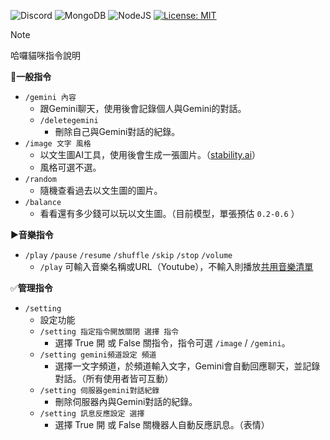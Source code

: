 ![Discord](https://img.shields.io/badge/Discord-%235865F2.svg?style=for-the-badge&logo=discord&logoColor=white)
![MongoDB](https://img.shields.io/badge/MongoDB-%234ea94b.svg?style=for-the-badge&logo=mongodb&logoColor=white)
![NodeJS](https://img.shields.io/badge/node.js-6DA55F?style=for-the-badge&logo=node.js&logoColor=white)
[![License: MIT](https://img.shields.io/badge/License-MIT-yellow.svg)](https://opensource.org/licenses/MIT)
> [!NOTE]
> 哈囉貓咪指令說明

📶**一般指令**
- `/gemini 內容`
  - 跟Gemini聊天，使用後會記錄個人與Gemini的對話。
  - `/deletegemini`
    - 刪除自己與Gemini對話的紀錄。
- `/image 文字 風格`
  - 以文生圖AI工具，使用後會生成一張圖片。（[stability.ai](https://platform.stability.ai/)）
  - 風格可選不選。
- `/random`
  - 隨機查看過去以文生圖的圖片。
- `/balance`
  - 看看還有多少錢可以玩以文生圖。（目前模型，單張預估 `0.2-0.6` ）
  
▶️**音樂指令**
- `/play` `/pause` `/resume` `/shuffle` `/skip` `/stop` `/volume`
  - `/play` 可輸入音樂名稱或URL（Youtube），不輸入則播放[共用音樂清單](https://youtube.com/playlist?list=PL1r7Ekpq3d3Hx2bnIZdQpFIwWSMGfuiEK&si=sARmJ6GJ6COZXUll)

✅**管理指令**
- `/setting`
  - 設定功能
  - `/setting 指定指令開放關閉 選擇 指令`
    - 選擇 True 開 或 False 關指令，指令可選 `/image` / `/gemini`。
  - `/setting gemini頻道設定 頻道`
    - 選擇一文字頻道，於頻道輸入文字，Gemini會自動回應聊天，並記錄對話。（所有使用者皆可互動）
  - `/setting 伺服器gemini對話紀錄 `
    - 刪除伺服器內與Gemini對話的紀錄。
  - `/setting 訊息反應設定 選擇`
    - 選擇 True 開 或 False 關機器人自動反應訊息。（表情）

